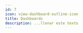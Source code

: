 ```yaml
---
id: 7
icon: view-dashboard-outline-icon
title: Dashboards
description: ...llenar este texto
---
```



